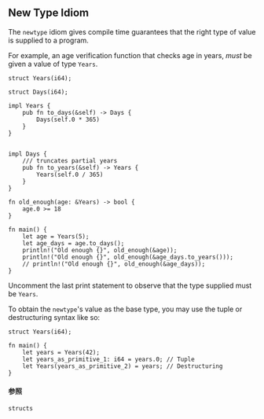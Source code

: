 ## New Type Idiom

The `newtype` idiom gives compile time guarantees that the right type of
value is supplied to a program.

For example, an age verification function that checks age in years,
*must* be given a value of type `Years`.

    struct Years(i64);

    struct Days(i64);

    impl Years {
        pub fn to_days(&self) -> Days {
            Days(self.0 * 365)
        }
    }


    impl Days {
        /// truncates partial years
        pub fn to_years(&self) -> Years {
            Years(self.0 / 365)
        }
    }

    fn old_enough(age: &Years) -> bool {
        age.0 >= 18
    }

    fn main() {
        let age = Years(5);
        let age_days = age.to_days();
        println!("Old enough {}", old_enough(&age));
        println!("Old enough {}", old_enough(&age_days.to_years()));
        // println!("Old enough {}", old_enough(&age_days));
    }

Uncomment the last print statement to observe that the type supplied
must be `Years`.

To obtain the `newtype`\'s value as the base type, you may use the tuple
or destructuring syntax like so:

    struct Years(i64);

    fn main() {
        let years = Years(42);
        let years_as_primitive_1: i64 = years.0; // Tuple
        let Years(years_as_primitive_2) = years; // Destructuring
    }

#### 参照

`structs`


